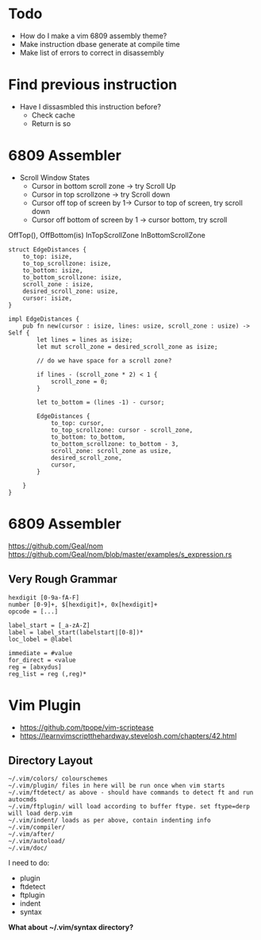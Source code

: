 # Todo

* How do I make a vim 6809 assembly theme?
* Make instruction dbase generate at compile time
* Make list of errors to correct in disassembly



# Find previous instruction

* Have I dissasmbled this instruction before?
    * Check cache
    * Return is so



# 6809 Assembler

* Scroll Window States
    * Cursor in bottom scroll zone -> try Scroll Up
    * Cursor in top scrollzone -> try Scroll down
    * Cursor off top of screen by 1-> Cursor to top of screen, try scroll down
    * Cursor off bottom of screen by 1 -> cursor bottom, try scroll 

OffTop(),
OffBottom(is)
InTopScrollZone
InBottomScrollZone


```
struct EdgeDistances {
    to_top: isize,
    to_top_scrollzone: isize,
    to_bottom: isize,
    to_bottom_scrollzone: isize,
    scroll_zone : isize,
    desired_scroll_zone: usize,
    cursor: isize,
}

impl EdgeDistances {
    pub fn new(cursor : isize, lines: usize, scroll_zone : usize) -> Self {
        let lines = lines as isize;
        let mut scroll_zone = desired_scroll_zone as isize;

        // do we have space for a scroll zone?

        if lines - (scroll_zone * 2) < 1 {
            scroll_zone = 0;
        }

        let to_bottom = (lines -1) - cursor;

        EdgeDistances {
            to_top: cursor,
            to_top_scrollzone: cursor - scroll_zone,
            to_bottom: to_bottom,
            to_bottom_scrollzone: to_bottom - 3,
            scroll_zone: scroll_zone as usize,
            desired_scroll_zone,
            cursor,
        }

    }
} 

```



# 6809 Assembler
https://github.com/Geal/nom
https://github.com/Geal/nom/blob/master/examples/s_expression.rs

## Very Rough Grammar
```
hexdigit [0-9a-fA-F]
number [0-9]+, $[hexdigit]+, 0x[hexdigit]+
opcode = [...]

label_start = [_a-zA-Z]
label = label_start(labelstart|[0-8])*
loc_lobel = @label

immediate = #value
for_direct = <value
reg = [abxydus]
reg_list = reg (,reg)*

```

# Vim Plugin
* https://github.com/tpope/vim-scriptease
* https://learnvimscriptthehardway.stevelosh.com/chapters/42.html


## Directory Layout
    ~/.vim/colors/ colourschemes
    ~/.vim/plugin/ files in here will be run once when vim starts
    ~/.vim/ftdetect/ as above - should have commands to detect ft and run autocmds
    ~/.vim/ftplugin/ will load according to buffer ftype. set ftype=derp will load derp.vim
    ~/.vim/indent/ loads as per above, contain indenting info
    ~/.vim/compiler/
    ~/.vim/after/
    ~/.vim/autoload/
    ~/.vim/doc/

I need to do:
* plugin
* ftdetect
* ftplugin
* indent
* syntax

**What about ~/.vim/syntax directory?**
